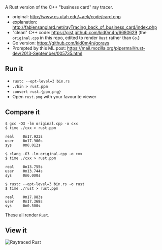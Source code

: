 A Rust version of the C++ "business card" ray tracer.

- original: <http://www.cs.utah.edu/~aek/code/card.cpp>
- explanation: <http://fabiensanglard.net/rayTracing_back_of_business_card/index.php>
- "clean" C++ code: <https://gist.github.com/kid0m4n/6680629> (the
  `original.cpp` in this repo, edited to render `Rust` rather than
  `Go`.)
- Go version: <https://github.com/kid0m4n/gorays>
- Prompted by this ML post: <https://mail.mozilla.org/pipermail/rust-dev/2013-September/005735.html>

## Run it

- `rustc --opt-level=3 bin.rs`
- `./bin > rust.ppm`
- `convert rust.{ppm,png}`
- Open `rust.png` with your favourite viewer

## Compare it

~~~
$ gcc -O3 -lm original.cpp -o cxx
$ time ./cxx > rust.ppm

real    0m17.923s
user    0m17.900s
sys     0m0.012s

$ clang -O3 -lm original.cpp -o cxx
$ time ./cxx > rust.ppm

real    0m13.755s
user    0m13.744s
sys     0m0.000s

$ rustc --opt-level=3 bin.rs -o rust
$ time ./rust > rust.ppm

real    0m17.883s
user    0m17.368s
sys     0m0.500s
~~~

These all render `Rust`.

## View it

![Raytraced Rust](https://raw.github.com/huonw/card-trace/master/rust.png)
